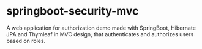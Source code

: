 # springboot-security-mvc
A web application for authorization demo made with SpringBoot, Hibernate JPA and Thymleaf in MVC design, that authenticates and  authorizes users based on roles.
